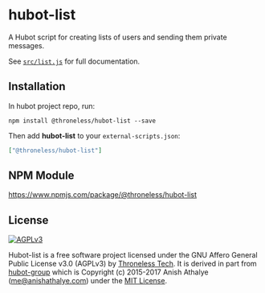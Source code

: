 # hubot-list

A Hubot script for creating lists of users and sending them private messages.

See [`src/list.js`](src/list.js) for full documentation.

## Installation

In hubot project repo, run:

`npm install @throneless/hubot-list --save`

Then add **hubot-list** to your `external-scripts.json`:

```json
["@throneless/hubot-list"]
```

## NPM Module

https://www.npmjs.com/package/@throneless/hubot-list

## License

[<img src="https://www.gnu.org/graphics/agplv3-155x51.png" alt="AGPLv3" >](http://www.gnu.org/licenses/agpl-3.0.html)

Hubot-list is a free software project licensed under the GNU Affero General Public License v3.0 (AGPLv3) by [Throneless Tech](https://throneless.tech).
It is derived in part from [hubot-group](https://github.com/anishathalye/hubot-group) which is Copyright (c) 2015-2017 Anish Athalye (me@anishathalye.com) under the [MIT License](https://github.com/anishathalye/hubot-group/blob/master/LICENSE.md).

